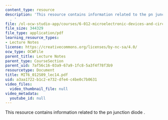 ```yaml
---
content_type: resource
description: 'This resource contains information related to the pn junction diode
  . '
file: /ol-ocw-studio-app/courses/6-012-microelectronic-devices-and-circuits-spring-2009/a3aa1722b1c2e732dfe4c4be0c7b0631_MIT6_012S09_lec14.pdf
file_size: 344329
file_type: application/pdf
learning_resource_types:
- Lecture Notes
license: https://creativecommons.org/licenses/by-nc-sa/4.0/
ocw_type: OCWFile
parent_title: Lecture Notes
parent_type: CourseSection
parent_uid: 7af56c16-03a9-67a9-1fc8-5a3f4f78f3b9
resourcetype: Document
title: MIT6_012S09_lec14.pdf
uid: a3aa1722-b1c2-e732-dfe4-c4be0c7b0631
video_files:
  video_thumbnail_file: null
video_metadata:
  youtube_id: null
---
```

This resource contains information related to the pn junction diode . 